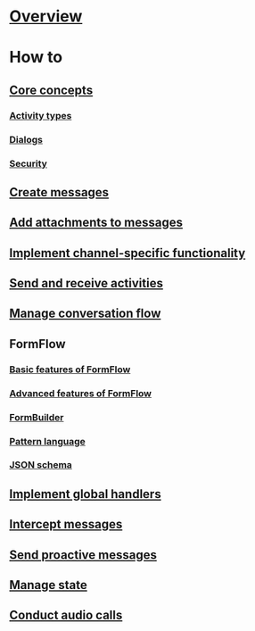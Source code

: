 # [Overview](bot-framework-dotnet-overview.md)
# How to
## [Core concepts](bot-framework-dotnet-concepts.md)
### [Activity types](bot-framework-dotnet-activities.md)
### [Dialogs](bot-framework-dotnet-dialogs.md)
### [Security](bot-framework-dotnet-security.md)
## [Create messages](bot-framework-dotnet-create-messages.md)
## [Add attachments to messages](bot-framework-dotnet-add-attachments.md)
## [Implement channel-specific functionality](bot-framework-dotnet-channeldata.md)
## [Send and receive activities](bot-framework-dotnet-connector.md)
## [Manage conversation flow](bot-framework-dotnet-manage-conversation-flow.md)
## FormFlow
### [Basic features of FormFlow](bot-framework-dotnet-formflow.md)
### [Advanced features of FormFlow](bot-framework-dotnet-formflow-advanced.md)
### [FormBuilder](bot-framework-dotnet-formflow-formbuilder.md)
### [Pattern language](bot-framework-dotnet-formflow-pattern-language.md)
### [JSON schema](bot-framework-dotnet-formflow-json-schema.md)
## [Implement global handlers](bot-framework-dotnet-global-handlers.md)
## [Intercept messages](bot-framework-dotnet-middleware.md)
## [Send proactive messages](bot-framework-dotnet-proactive-messages.md)
## [Manage state](bot-framework-dotnet-state.md)
## [Conduct audio calls](bot-framework-dotnet-audio-calls.md)